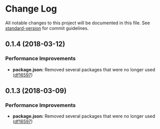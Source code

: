 # Change Log

All notable changes to this project will be documented in this file. See [standard-version](https://github.com/conventional-changelog/standard-version) for commit guidelines.

<a name="0.1.4"></a>
## 0.1.4 (2018-03-12)


### Performance Improvements

* **package.json:** Removed several packages that were no longer used ([df16597](https://github.com/NatsukiBot/api/commit/df16597))



<a name="0.1.3"></a>
## 0.1.3 (2018-03-09)


### Performance Improvements

* **package.json:** Removed several packages that were no longer used ([df16597](https://github.com/NatsukiBot/api/commit/df16597))
